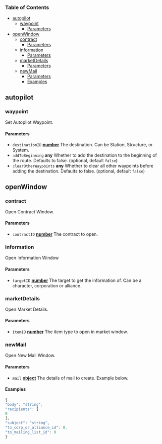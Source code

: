 <!-- Generated by documentation.js. Update this documentation by updating the source code. -->

### Table of Contents

-   [autopilot][1]
    -   [waypoint][2]
        -   [Parameters][3]
-   [openWindow][4]
    -   [contract][5]
        -   [Parameters][6]
    -   [information][7]
        -   [Parameters][8]
    -   [marketDetails][9]
        -   [Parameters][10]
    -   [newMail][11]
        -   [Parameters][12]
        -   [Examples][13]

## autopilot

### waypoint

Set Autopilot Waypoint.

#### Parameters

-   `destinationID` **[number][14]** The destination. Can be Station, Structure, or System.
-   `addToBeginning` **any** Whether to add the destination to the beginning of the route. Defaults to false. (optional, default `false`)
-   `clearOtherWaypoints` **any** Whether to clear all other waypoints before adding the destination. Defaults to false. (optional, default `false`)

## openWindow

### contract

Open Contract Window.

#### Parameters

-   `contractID` **[number][14]** The contract to open.

### information

Open Information Window

#### Parameters

-   `targetID` **[number][14]** The target to get the information of. Can be a character, corporation or alliance.

### marketDetails

Open Market Details.

#### Parameters

-   `itemID` **[number][14]** The item type to open in market window.

### newMail

Open New Mail Window.

#### Parameters

-   `mail` **[object][15]** The details of mail to create. Example below.

#### Examples

```javascript
{
"body": "string",
"recipients": [
0
],
"subject": "string",
"to_corp_or_alliance_id": 0,
"to_mailing_list_id": 0
}
```

[1]: #autopilot

[2]: #waypoint

[3]: #parameters

[4]: #openwindow

[5]: #contract

[6]: #parameters-1

[7]: #information

[8]: #parameters-2

[9]: #marketdetails

[10]: #parameters-3

[11]: #newmail

[12]: #parameters-4

[13]: #examples

[14]: https://developer.mozilla.org/docs/Web/JavaScript/Reference/Global_Objects/Number

[15]: https://developer.mozilla.org/docs/Web/JavaScript/Reference/Global_Objects/Object
